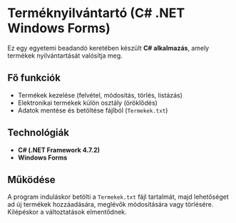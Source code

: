 # Terméknyilvántartó (C# .NET Windows Forms)

Ez egy egyetemi beadandó keretében készült **C# alkalmazás**, amely termékek nyilvántartását valósítja meg.

## Fő funkciók
- Termékek kezelése (felvétel, módosítás, törlés, listázás)
- Elektronikai termékek külön osztály (öröklődés)
- Adatok mentése és betöltése fájlból (`Termekek.txt`)

## Technológiák
- **C# (.NET Framework 4.7.2)**
- **Windows Forms**
  
## Működése
A program induláskor betölti a `Termekek.txt` fájl tartalmát, majd lehetőséget ad új termékek hozzáadására, meglévők módosítására vagy törlésére. Kilépéskor a változtatások elmentődnek.
